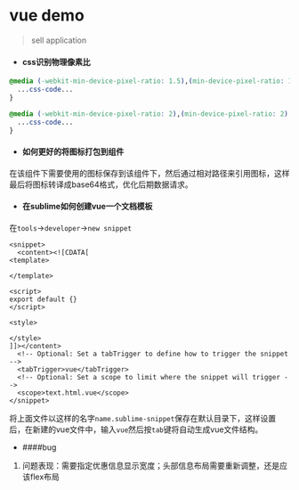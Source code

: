 # vue demo

> sell application

* #### css识别物理像素比
```css
@media (-webkit-min-device-pixel-ratio: 1.5),(min-device-pixel-ratio: 1.5) {
  ...css-code...
}

@media (-webkit-min-device-pixel-ratio: 2),(min-device-pixel-ratio: 2) {
  ...css-code...
}
```

* #### 如何更好的将图标打包到组件
在该组件下需要使用的图标保存到该组件下，然后通过相对路径来引用图标，这样最后将图标转译成base64格式，优化后期数据请求。

* #### 在sublime如何创建vue一个文档模板
在`tools`->`developer`->`new snippet`
```
<snippet>
  <content><![CDATA[
<template>

</template>

<script>
export default {}
</script>

<style>

</style>
]]></content>
  <!-- Optional: Set a tabTrigger to define how to trigger the snippet -->
  <tabTrigger>vue</tabTrigger>
  <!-- Optional: Set a scope to limit where the snippet will trigger -->
  <scope>text.html.vue</scope>
</snippet>

```
将上面文件以这样的名字`name.sublime-snippet`保存在默认目录下，这样设置后，在新建的vue文件中，输入`vue`然后按`tab`键将自动生成vue文件结构。


* ####bug

1. 问题表现：需要指定优惠信息显示宽度；头部信息布局需要重新调整，还是应该flex布局

